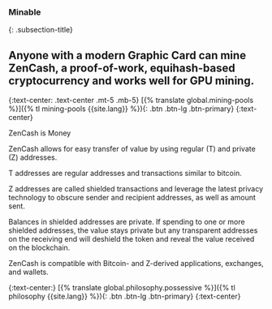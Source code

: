 ### Minable
{: .subsection-title}
## Anyone with a modern Graphic Card can mine ZenCash, a proof-of-work, equihash-based cryptocurrency and works well for GPU mining.

{:text-center: .text-center .mt-5 .mb-5}
[{% translate global.mining-pools %}]({% tl mining-pools {{site.lang}} %}){: .btn .btn-lg .btn-primary}
{:text-center}

ZenCash is Money

ZenCash allows for easy transfer of value by using regular (T) and private (Z) addresses.

T addresses are regular addresses and transactions similar to bitcoin.

Z addresses are called shielded transactions and leverage the latest privacy technology to obscure sender and recipient addresses, as well as amount sent.

Balances in shielded addresses are private. If spending to one or more shielded addresses, the value stays private but any transparent addresses on the receiving end will deshield the token and reveal the value received on the blockchain.

ZenCash is compatible with Bitcoin- and Z-derived applications, exchanges, and wallets.

{:text-center:}
[{% translate global.philosophy.possessive %}]({% tl philosophy {{site.lang}} %}){: .btn .btn-lg .btn-primary}
{:text-center}
